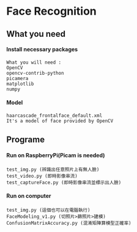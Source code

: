 # Face Recognition
## What you need
#### Install necessary packages
    What you will need :
    OpenCV
    opencv-contrib-python
    picamera
    matplotlib
    numpy
#### Model
    haarcascade_frontalface_default.xml
    It's a model of face provided by OpenCV  
    
## Programe
#### Run on RaspberryPi(Picam is needed)
    test_img.py (辨識出任意照片上有無人臉)
    test_video.py (即時影像串流)
    test_captureFace.py (即時影像串流並標示出人臉)

#### Run on computer
    test_img.py (這個也可以在電腦執行)
    FaceModeling_v1.py (切照片>篩照片>建模)
    ConfusionMatrixAccuracy.py (混淆矩陣算模型正確率)
